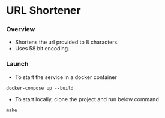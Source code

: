 # URL Shortener

### Overview
- Shortens the url provided to 8 characters. 
- Uses 58 bit encoding. 

### Launch
- To start the service in a docker container
```command
docker-compose up --build
```

- To start locally, clone the project and run below command

```command
make
```